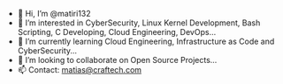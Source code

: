 - 👋 Hi, I’m @matiri132
- 👀 I’m interested in  CyberSecurity, Linux Kernel Development, Bash Scripting, C Developing, Cloud Engineering, DevOps...
- 🌱 I’m currently learning Cloud Engineering, Infrastructure as Code and CyberSecurity...
- 💞️ I’m looking to collaborate on Open Source Projects...
- 📫 Contact: matias@craftech.com 

<!---
matiri132/matiri132 is a ✨ special ✨ repository because its `README.md` (this file) appears on your GitHub profile.
You can click the Preview link to take a look at your changes.
--->
